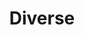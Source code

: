 ---
pid: LLP339
title: Diverse
location_transcription: Northern Liberties
zipcode: '19147'
outside_phl: 
neighborhood: Queen Village,Bella Vista,Pennsport,Italian Market
age: '11'
age_range: 6-13
instagram: 
image_file_name: LLP_339.jpg
proposal_transcription: 
topic: Architecture
topic_summary: '0'
type: Sculpture Statue
keywords_other: skyline, shapes
credit: Chenyen Liaw
image_labels: 
twitter: 
facebook: 
permalink: "/monuments/llp339/"
layout: item-page
---